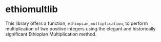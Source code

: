# ethiomultlib
This library offers a function, `ethiopian_multiplication`, to perform multiplication of two positive integers using the elegant and historically significant Ethiopian Multiplication method.
